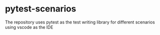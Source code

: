 # pytest-scenarios
The repository uses pytest as the test writing library for different scenarios using vscode as the IDE
